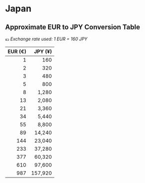 # Japan

## Approximate EUR to JPY Conversion Table

💶 _Exchange rate used: 1 EUR = 160 JPY_

| EUR (€) | JPY (¥) |
|--------:|--------:|
|       1 |     160 |
|       2 |     320 |
|       3 |     480 |
|       5 |     800 |
|       8 |   1,280 |
|      13 |   2,080 |
|      21 |   3,360 |
|      34 |   5,440 |
|      55 |   8,800 |
|      89 |  14,240 |
|     144 |  23,040 |
|     233 |  37,280 |
|     377 |  60,320 |
|     610 |  97,600 |
|     987 | 157,920 |

